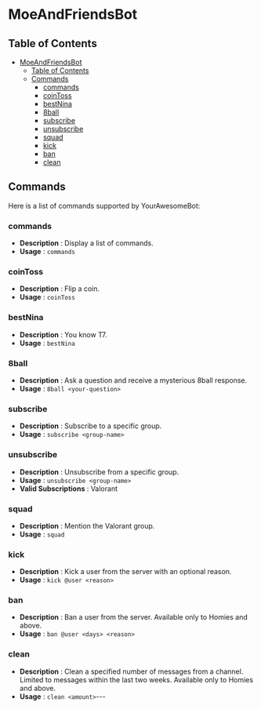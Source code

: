 # MoeAndFriendsBot

## Table of Contents

- [MoeAndFriendsBot](#moeandfriendsbot)
  - [Table of Contents](#table-of-contents)
  - [Commands](#commands)
    - [commands](#commands-1)
    - [coinToss](#cointoss)
    - [bestNina](#bestnina)
    - [8ball](#8ball)
    - [subscribe](#subscribe)
    - [unsubscribe](#unsubscribe)
    - [squad](#squad)
    - [kick](#kick)
    - [ban](#ban)
    - [clean](#clean)

## Commands

Here is a list of commands supported by YourAwesomeBot:

### commands

- **Description** : Display a list of commands.
- **Usage** : `commands`

### coinToss

- **Description** : Flip a coin.
- **Usage** : `coinToss`

### bestNina

- **Description** : You know T7.
- **Usage** : `bestNina`

### 8ball

- **Description** : Ask a question and receive a mysterious 8ball response.
- **Usage** : `8ball <your-question>`

### subscribe

- **Description** : Subscribe to a specific group.
- **Usage** : `subscribe <group-name>`

### unsubscribe

- **Description** : Unsubscribe from a specific group.
- **Usage** : `unsubscribe <group-name>`
- **Valid Subscriptions** : Valorant

### squad

- **Description** : Mention the Valorant group.
- **Usage** : `squad`

### kick

- **Description** : Kick a user from the server with an optional reason.
- **Usage** : `kick @user <reason>`

### ban

- **Description** : Ban a user from the server. Available only to Homies and above.
- **Usage** : `ban @user <days> <reason>`

### clean

- **Description** : Clean a specified number of messages from a channel. Limited to messages within the last two weeks. Available only to Homies and above.
- **Usage** : `clean <amount>`---

